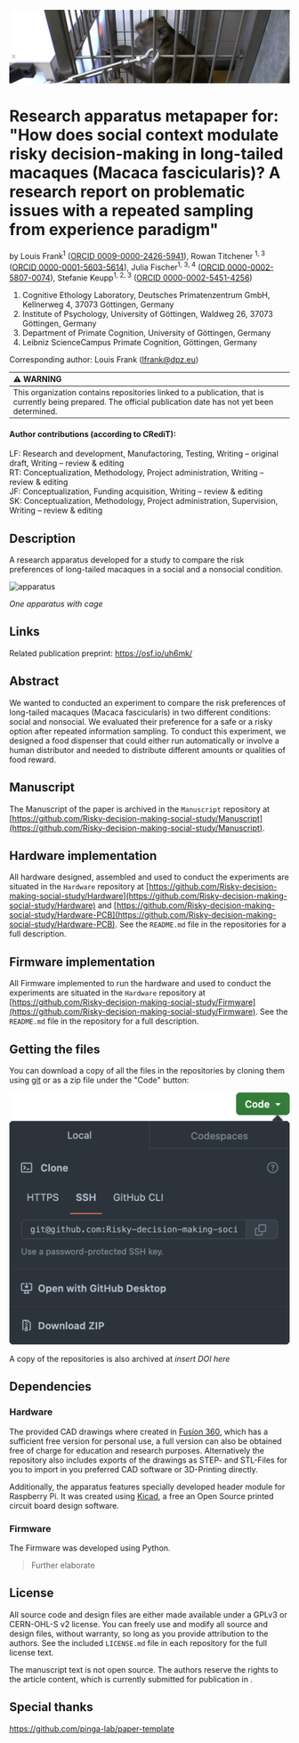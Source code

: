 ![header](img/header.jpg)

# Research apparatus metapaper for: "How does social context modulate risky decision-making in long-tailed macaques (Macaca fascicularis)? A research report on problematic issues with a repeated sampling from experience paradigm"

by
Louis Frank<sup>1</sup> ([ORCID 0009-0000-2426-5941](https://orcid.org/0009-0000-2426-5941)),
Rowan Titchener<sup> 1, 3</sup> ([ORCID 0000-0001-5603-5614](https://orcid.org/0000-0001-5603-5614)),
Julia Fischer<sup>1, 3, 4</sup> ([ORCID 0000-0002-5807-0074](https://orcid.org/0000-0002-5807-0074)),
Stefanie Keupp<sup>1, 2, 3</sup> ([ORCID 0000-0002-5451-4256](https://orcid.org/0000-0002-5451-4256))

1. Cognitive Ethology Laboratory, Deutsches Primatenzentrum GmbH, Kellnerweg 4, 37073 Göttingen, Germany
2. Institute of Psychology, University of Göttingen, Waldweg 26, 37073 Göttingen, Germany
3. Department of Primate Cognition, University of Göttingen, Germany
4. Leibniz ScienceCampus Primate Cognition, Göttingen, Germany

Corresponding author: Louis Frank (lfrank@dpz.eu)

| :warning: WARNING                                                                                                                                             |
| :------------------------------------------------------------------------------------------------------------------------------------------------------------ |
| This organization contains repositories linked to a publication, that is currently being prepared. The official publication date has not yet been determined. |


#### Author contributions (according to CRediT):

LF: Research and development, Manufactoring, Testing, Writing – original draft, Writing – review & editing  
RT: Conceptualization, Methodology, Project administration, Writing – review & editing  
JF: Conceptualization, Funding acquisition, Writing – review & editing  
SK: Conceptualization, Methodology, Project administration, Supervision, Writing – review & editing  

## Description

A research apparatus developed for a study to compare the risk preferences of long-tailed macaques in a social and a nonsocial condition.

![apparatus](img/apparatus.png)

*One apparatus with cage*

## Links

Related publication preprint: <https://osf.io/uh6mk/>

## Abstract

We wanted to conducted an experiment to compare the risk preferences of long-tailed macaques (Macaca fascicularis) in two different conditions: social and nonsocial. We evaluated their preference for a safe or a risky option after repeated information sampling. To conduct this experiment, we designed a food dispenser that could either run automatically or involve a human distributor and needed to distribute different amounts or qualities of food reward.

## Manuscript

The Manuscript of the paper is archived in
the `Manuscript` repository at [https://github.com/Risky-decision-making-social-study/Manuscript](https://github.com/Risky-decision-making-social-study/Manuscript).

## Hardware implementation

All hardware designed, assembled and used to conduct the experiments are situated in
the `Hardware` repository at [https://github.com/Risky-decision-making-social-study/Hardware](https://github.com/Risky-decision-making-social-study/Hardware) and [https://github.com/Risky-decision-making-social-study/Hardware-PCB](https://github.com/Risky-decision-making-social-study/Hardware-PCB).
See the `README.md` file in the repositories for a full description.

## Firmware implementation

All Firmware implemented to run the hardware and used to conduct the experiments are situated in
the `Hardware` repository at [https://github.com/Risky-decision-making-social-study/Firmware](https://github.com/Risky-decision-making-social-study/Firmware).
See the `README.md` file in the repository for a full description.

## Getting the files

You can download a copy of all the files in the repositories by cloning them using [git](https://git-scm.com/) or as a zip file under the "Code" button:

![code-git](img/code-git.png)

A copy of the repositories is also archived at *insert DOI here*

## Dependencies

### Hardware

The provided CAD drawings where created in [Fusion 360](https://www.autodesk.com/products/fusion-360/), which has a sufficient free version for personal use, a full version can also be obtained free of charge for education and research purposes.
Alternatively the repository also includes exports of the drawings as STEP- and STL-Files for you to import in you preferred CAD software or 3D-Printing directly.

Additionally, the apparatus features specially developed header module for Raspberry Pi. It was created using [Kicad](https://www.kicad.org/), a free an Open Source printed circuit board design software.

### Firmware

The Firmware was developed using Python.

> Further elaborate

## License

All source code and design files are either made available under a GPLv3 or CERN-OHL-S v2 license. You can freely use and modify all source and design files, without warranty, so long as you provide attribution to the authors. See the included `LICENSE.md` file in each repository for the full license text.

The manuscript text is not open source. The authors reserve the rights to the
article content, which is currently submitted for publication in <Journal>.

## Special thanks

<https://github.com/pinga-lab/paper-template>

